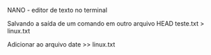 NANO - editor de texto no terminal

Salvando a saída de um comando em outro arquivo
    HEAD teste.txt > linux.txt

Adicionar ao arquivo
date >> linux.txt
